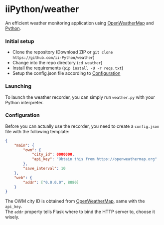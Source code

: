 # iiPython/weather  

An efficient weather monitoring application using [OpenWeatherMap](https://openweathermap.org) and [Python](https://python.org).  


### Initial setup
+ Clone the repository (Download ZIP or `git clone https://github.com/ii-Python/weather`)
+ Change into the repo directory (`cd weather`)
+ Install the requirements (`pip install -U -r reqs.txt`)
+ Setup the config.json file according to [Configuration](#configuration)

### Launching

To launch the weather recorder, you can simply run `weather.py` with your Python interpreter.

### Configuration

Before you can actually use the recorder, you need to create a `config.json` file with the following template:
```json
{
    "main": {
        "owm": {
            "city_id": 0000000,
            "api_key": "Obtain this from https://openweathermap.org"
        },
        "save_interval": 10
    },
    "web": {
        "addr": ["0.0.0.0", 8080]
    }
}
```

The OWM city ID is obtained from [OpenWeatherMap](https://openweathermap.org), same with the `api_key`.  
The `addr` property tells Flask where to bind the HTTP server to, choose it wisely.